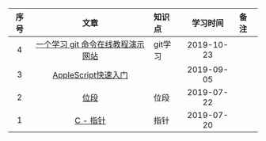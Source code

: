 |序号|文章|知识点|学习时间|备注|
|:--:|:--:|:--|:--:|:--|
|4|[一个学习 git 命令在线教程演示网站](https://learngitbranching.js.org/?NODEMO)|git学习|2019-10-23|
|3|[AppleScript快速入门](https://blog.csdn.net/SysProgram/article/details/81592711)||2019-09-05|
|2|[位段](https://www.jianshu.com/p/32a91972898a)|位段|2019-07-22|
|1|[C - 指针](https://www.jianshu.com/p/63f3bfb58687)|指针|2019-07-20|
